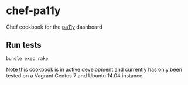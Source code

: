 # chef-pa11y

Chef cookbook for the [pa11y](http://github.com/nature/pa11y-dashboard) dashboard

## Run tests

```
bundle exec rake
```

Note this cookbook is in active development and currently has only been tested
on a Vagrant Centos 7 and Ubuntu 14.04  instance.
